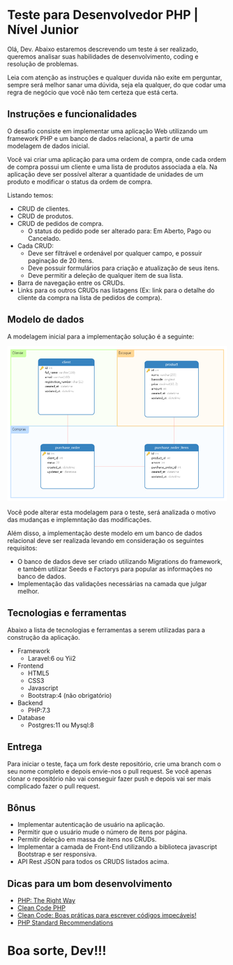 # Teste para Desenvolvedor PHP | Nível Junior

Olá, Dev.  Abaixo estaremos descrevendo um teste á ser realizado, queremos analisar suas habilidades de desenvolvimento, coding e resolução de problemas. 

Leia com atenção as instruções e qualquer duvida não exite em perguntar, sempre será melhor sanar uma dúvida, seja ela qualquer, do que codar uma regra de negócio que você não tem certeza que está certa. 

## Instruções e funcionalidades

O desafio consiste em implementar uma aplicação Web utilizando um framework PHP e um banco de dados relacional, a partir de uma modelagem de dados inicial.

Você vai criar uma aplicação para uma ordem de compra, onde cada ordem de compra possui um cliente e uma lista de produtos associada a ela. Na aplicação deve ser possível alterar a quantidade de unidades de um produto e modificar o status da ordem de compra.

Listando temos:
- CRUD de clientes.
- CRUD de produtos.
- CRUD de pedidos de compra.
  - O status do pedido pode ser alterado para: Em Aberto, Pago ou Cancelado.
- Cada CRUD:
  - Deve ser filtrável e ordenável por qualquer campo, e possuir paginação de 20 itens.
  - Deve possuir formulários para criação e atualização de seus itens.
  - Deve permitir a deleção de qualquer item de sua lista.
- Barra de navegação entre os CRUDs.
- Links para os outros CRUDs nas listagens (Ex: link para o detalhe do cliente da compra na lista de pedidos de compra).

## Modelo de dados

A modelagem inicial para a implementação solução é a seguinte:

[![](./doc/model.png)]()

Você pode alterar esta modelagem para o teste, será analizada o motivo das mudanças e implemntação das modificações.

Além disso, a implementação deste modelo em um banco de dados relacional deve ser realizada levando em consideração os seguintes requisitos:

- O banco de dados deve ser criado utilizando Migrations do framework, e também utilizar Seeds e Factorys para popular as informações no banco de dados.
- Implementação das validações necessárias na camada que julgar melhor.

## Tecnologias e ferramentas

Abaixo a lista de tecnologias e ferramentas a serem utilizadas para a construção da aplicação.

- Framework
  - Laravel:6 ou Yii2
- Frontend
    - HTML5
    - CSS3
    - Javascript
    - Bootstrap:4 (não obrigatório)
- Backend
  - PHP:7.3
- Database
  - Postgres:11 ou Mysql:8  

## Entrega

Para iniciar o teste, faça um fork deste repositório, crie uma branch com o seu nome completo e depois envie-nos o pull request. Se você apenas clonar o repositório não vai conseguir fazer push e depois vai ser mais complicado fazer o pull request.

## Bônus

- Implementar autenticação de usuário na aplicação.
- Permitir que o usuário mude o número de itens por página.
- Permitir deleção em massa de itens nos CRUDs.
- Implementar a camada de Front-End utilizando a biblioteca javascript Bootstrap e ser responsiva.
- API Rest JSON para todos os CRUDS listados acima.

## Dicas para um bom desenvolvimento

- [PHP: The Right Way](http://br.phptherightway.com)
- [Clean Code PHP](https://github.com/jupeter/clean-code-php)
- [Clean Code: Boas práticas para escrever códigos impecáveis!](https://medium.com/joaorobertopb/2-clean-code-boas-pr%C3%A1ticas-para-escrever-c%C3%B3digos-impec%C3%A1veis-361997b3c8b5)
- [PHP Standard Recommendations](https://www.php-fig.org/)

# Boa sorte, Dev!!!